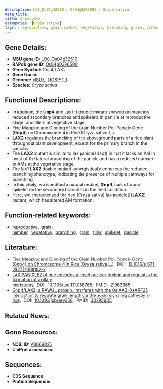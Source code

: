 ```yaml
---
description: LOC_Os04g32510 ; Os04g0396500 ; Oryza sativa
meta_title:
title: Gnp4;LAX2
categories: [Oryza sativa]
tags: [reproductive, grain number, vegetative, branching, grain, tiller, spikelet, panicle]
---
```


## Gene Details:
- **MSU gene ID:** [LOC_Os04g32510](http://rice.uga.edu/cgi-bin/ORF_infopage.cgi?orf=LOC_Os04g32510)  
- **RAPdb gene ID:** [Os04g0396500](https://rapdb.dna.affrc.go.jp/locus/?name=Os04g0396500)  
- **Gene Symbol:** Gnp4;LAX2
- **Gene Name:**
- **Genome:**  [MSU7](http://rice.uga.edu/),&nbsp;&nbsp;[IRGSP-1.0](https://rapdb.dna.affrc.go.jp/download/irgsp1.html)
- **Species:** *Oryza sativa*

## Functional Descriptions:
   - In addition, the **Gnp4** and Lax1-1 double mutant showed dramatically reduced secondary branches and spikelets in panicle at reproductive stage, and tillers at vegetative stage.
   - Fine Mapping and Cloning of the Grain Number Per-Panicle Gene (**Gnp4**) on Chromosome 4 in Rice (Oryza sativa L.).
   - **LAX2** regulates the branching of the aboveground parts of a rice plant throughout plant development, except for the primary branch in the panicle.
   - The **LAX2** mutant is similar to lax panicle1 (lax1) in that it lacks an AM in most of the lateral branching of the panicle and has a reduced number of AMs at the vegetative stage.
   - The lax1 **LAX2** double mutant synergistically enhances the reduced-branching phenotype, indicating the presence of multiple pathways for branching.
   - In this study, we identified a natural mutant, **Gnp4**, lack of lateral spikelet on the secondary branches in the field condition.
   - Here, we characterized the rice (Oryza sativa) lax panicle2 (**LAX2**) mutant, which has altered AM formation.

## Function-related keywords:
   - [reproductive](/tags/reproductive/),&nbsp;&nbsp;[grain-number](/tags/grain-number/),&nbsp;&nbsp;[vegetative](/tags/vegetative/),&nbsp;&nbsp;[branching](/tags/branching/),&nbsp;&nbsp;[grain](/tags/grain/),&nbsp;&nbsp;[tiller](/tags/tiller/),&nbsp;&nbsp;[spikelet](/tags/spikelet/),&nbsp;&nbsp;[panicle](/tags/panicle/)

## Literature:
   - [Fine Mapping and Cloning of the Grain Number Per-Panicle Gene (Gnp4) on Chromosome 4 in Rice (Oryza sativa L.)](https://www.doi.org/10.1016/s1671-2927(11)60182-x).&nbsp;&nbsp;DOI:&nbsp;&nbsp;[10.1016/s1671-2927(11)60182-x](https://www.doi.org/10.1016/s1671-2927(11)60182-x)
   - [LAX PANICLE2 of rice encodes a novel nuclear protein and regulates the formation of axillary meristems](https://www.doi.org/10.1105/tpc.111.088765).&nbsp;&nbsp;DOI:&nbsp;&nbsp;[10.1105/tpc.111.088765](https://www.doi.org/10.1105/tpc.111.088765);&nbsp;&nbsp;PMID:&nbsp;&nbsp;[21963665](https://pubmed.ncbi.nlm.nih.gov/21963665/)
   - [Gnp4/LAX2, a RAWUL protein, interferes with the OsIAA3-OsARF25 interaction to regulate grain length via the auxin signaling pathway in rice](https://www.doi.org/10.1093/jxb/ery256).&nbsp;&nbsp;DOI:&nbsp;&nbsp;[10.1093/jxb/ery256](https://www.doi.org/10.1093/jxb/ery256);&nbsp;&nbsp;PMID:&nbsp;&nbsp;[30295905](https://pubmed.ncbi.nlm.nih.gov/30295905/)

## Related News:

## Gene Resources:
- **NCBI ID:**  [AB669025](http://www.ncbi.nlm.nih.gov/nuccore/AB669025)
- **UniProt accessions:** [](https://www.uniprot.org/uniprotkb//entry)

## Sequences:
- **CDS Sequence:**
- **Protein Sequence:**

